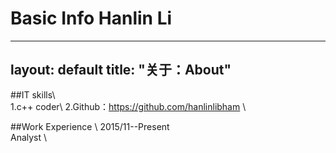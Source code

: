 Basic Info
Hanlin Li
====
---
layout: default
title: "关于：About"
---

##IT skills\  
1.c++ coder\ 
2.Github：https://github.com/hanlinlibham \ 

##Work Experience \ 
2015/11--Present  \
Analyst \
